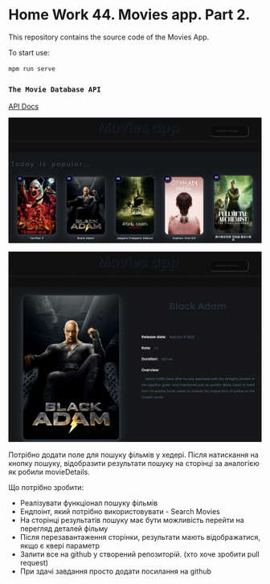 # Home Work 44. Movies app. Part 2.

This repository contains the source code of the Movies App.

To start use:

`mpm run serve`


### `The Movie Database API`

[API Docs](https://developers.themoviedb.org/)

![screen1](./screen2.png)

![screen2](./screen1.png)



Потрібно додати поле для пошуку фільмів у хедері. Після натискання на кнопку пошуку, відобразити результати пошуку на сторінці за аналогією як робили movieDetails.

Що потрібно зробити:

* Реалізувати функціонал пошуку фільмів     
* Ендпоінт, який потрібно використовувати - Search Movies   
* На сторінці результатів пошуку має бути можливість перейти на перегляд деталей
фільму   
* Після перезавантаження сторінки, результати мають відображатися, якщо є квері параметр    
* Залити все на github у створений репозиторій. (хто хоче зробити pull request) 
* При здачі завдання просто додати посилання на github  
